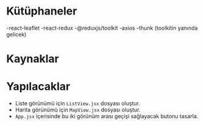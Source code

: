 # Kütüphaneler

-react-leaflet
-react-redux
-@reduxjs/toolkit
-axios
-thunk (toolkitin yanında gelicek)

# Kaynaklar

# Yapılacaklar

- Liste görünümü için `ListView.jsx` dosyası oluştur.
- Harita görünümü için `MapView.jsx` dosyası oluştur.
- `App.jsx` içerisinde bu iki görünüm arası geçişi sağlayacak butonu tasarla.
